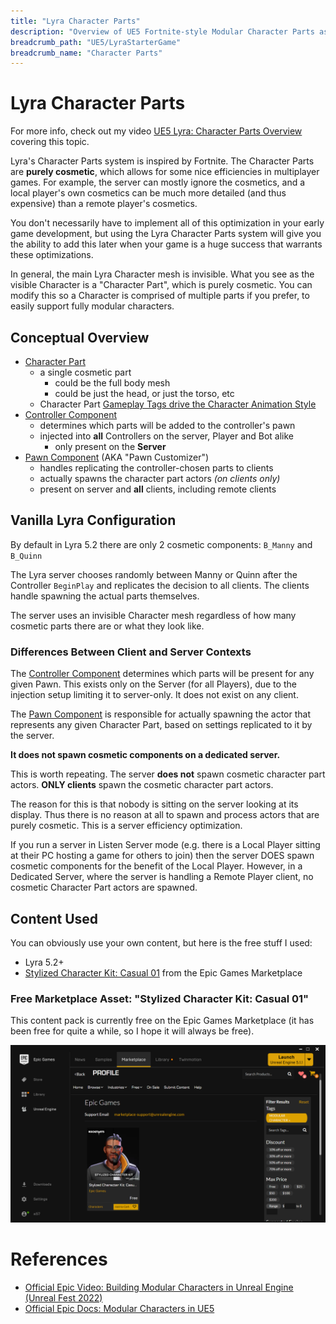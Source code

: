 ```yaml
---
title: "Lyra Character Parts"
description: "Overview of UE5 Fortnite-style Modular Character Parts as implemented in Lyra Starter Game"
breadcrumb_path: "UE5/LyraStarterGame"
breadcrumb_name: "Character Parts"
---
```


# Lyra Character Parts

For more info, check out my video [UE5 Lyra: Character Parts Overview](https://youtu.be/PYZmQPkvY5M)
covering this topic.

Lyra's Character Parts system is inspired by Fortnite.
The Character Parts are **purely cosmetic**, which allows for some nice efficiencies
in multiplayer games.  For example, the server can mostly ignore the cosmetics, and a local player's
own cosmetics can be much more detailed (and thus expensive) than a remote player's cosmetics.

You don't necessarily have to implement all of this optimization in your early game development,
but using the Lyra Character Parts system will give you the ability to add this later when your
game is a huge success that warrants these optimizations.

In general, the main Lyra Character mesh is invisible.
What you see as the visible Character is a "Character Part", which is purely cosmetic.
You can modify this so a Character is comprised of multiple parts if you prefer,
to easily support fully modular characters.


## Conceptual Overview

- [Character Part](./CharacterPart)
  - a single cosmetic part
    - could be the full body mesh
    - could be just the head, or just the torso, etc
  - Character Part [Gameplay Tags drive the Character Animation Style](./CharacterPart#Animation)
- [Controller Component](./ControllerComponent)
  - determines which parts will be added to the controller's pawn
  - injected into **all** Controllers on the server, Player and Bot alike
    - only present on the **Server**
- [Pawn Component](./PawnComponent) (AKA "Pawn Customizer")
  - handles replicating the controller-chosen parts to clients
  - actually spawns the character part actors *(on clients only)*
  - present on server and **all** clients, including remote clients


## Vanilla Lyra Configuration

By default in Lyra 5.2 there are only 2 cosmetic components: `B_Manny` and `B_Quinn`

The Lyra server chooses randomly between Manny or Quinn
after the Controller `BeginPlay` and replicates the decision to all clients.
The clients handle spawning the actual parts themselves.

The server uses an invisible Character mesh regardless of
how many cosmetic parts there are or what they look like.


### Differences Between Client and Server Contexts

The [Controller Component](./ControllerComponent) determines which parts will be present
for any given Pawn.  This exists only on the Server (for all Players),
due to the injection setup limiting it to server-only.
It does not exist on any client.

The [Pawn Component](./PawnComponent) is responsible for actually spawning the actor
that represents any given Character Part, based on settings replicated to it by the server.

**It does not spawn cosmetic components on a dedicated server.**

This is worth repeating.
The server **does not** spawn cosmetic character part actors.
**ONLY clients** spawn the cosmetic character part actors.

The reason for this is that nobody is sitting on the server looking at its display.
Thus there is no reason at all to spawn and process actors that are purely cosmetic.
This is a server efficiency optimization.

If you run a server in Listen Server mode (e.g. there is a Local Player sitting at their
PC hosting a game for others to join) then the server DOES spawn cosmetic components
for the benefit of the Local Player.
However, in a Dedicated Server, where the server is handling a Remote Player client,
no cosmetic Character Part actors are spawned.


## Content Used

You can obviously use your own content, but here is the free stuff I used:

- Lyra 5.2+
- [Stylized Character Kit: Casual 01](https://www.unrealengine.com/marketplace/en-US/product/stylized-male-character-kit-casual) from the Epic Games Marketplace


### Free Marketplace Asset: "Stylized Character Kit: Casual 01"

This content pack is currently free on the Epic Games Marketplace (it has been free for quite a while, so I hope
it will always be free).

[![Free Modular Character on Epic Games Marketplace](./screenshots/EGMP-ModularCharacter.png)](https://www.unrealengine.com/marketplace/en-US/product/stylized-male-character-kit-casual)


# References

- [Official Epic Video: Building Modular Characters in Unreal Engine (Unreal Fest 2022)](https://youtu.be/7IUpa3Pxqug)
- [Official Epic Docs: Modular Characters in UE5](https://docs.unrealengine.com/5.0/en-US/modular-characters-in-unreal-engine/)

